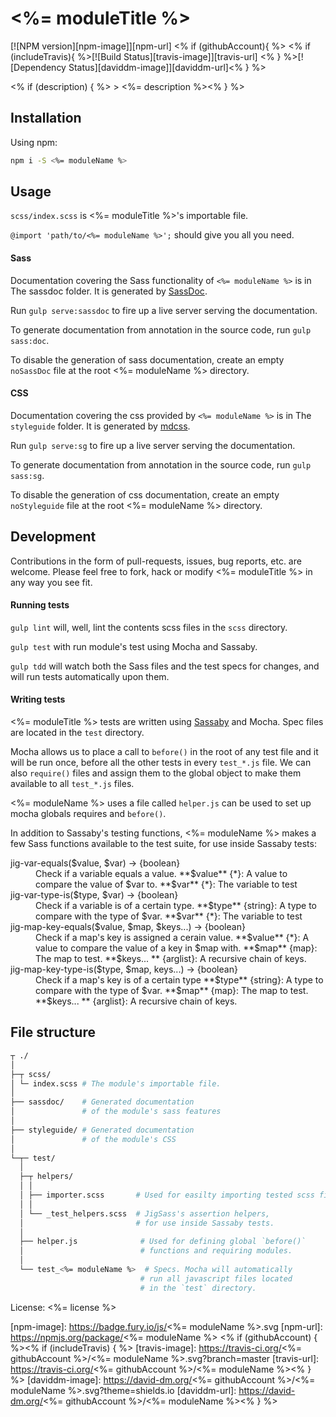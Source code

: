 # <%= moduleTitle %>
[![NPM version][npm-image]][npm-url] <% if (githubAccount){ %> <% if (includeTravis){ %>[![Build Status][travis-image]][travis-url] <% } %>[![Dependency Status][daviddm-image]][daviddm-url]<% } %>   

<% if (description) {  %> > <%= description %><% } %>

## Installation

Using npm:

```sh
npm i -S <%= moduleName %>
```

## Usage
`scss/index.scss` is <%= moduleTitle %>'s importable file.

`@import 'path/to/<%= moduleName %>';` should give you all you need.

#### Sass

Documentation covering the Sass functionality of `<%= moduleName %>` is in
The sassdoc folder. It is generated by [SassDoc](http://sassdoc.com).

Run `gulp serve:sassdoc` to fire up a live server serving the documentation.

To generate documentation from annotation in the source code, run `gulp sass:doc`.

To disable the generation of sass documentation, create an empty `noSassDoc`
file at the root <%= moduleName %> directory.

#### CSS

Documentation covering the css provided by `<%= moduleName %>` is in
The `styleguide` folder. It is generated by 
[mdcss](http://sassdoc.co://github.com/jonathantneal/mdcss).

Run `gulp serve:sg` to fire up a live server serving the documentation.

To generate documentation from annotation in the source code, run `gulp sass:sg`.

To disable the generation of css documentation, create an empty `noStyleguide`
file at the root <%= moduleName %> directory.

## Development

Contributions in the form of pull-requests, issues, bug reports, etc. are welcome.
Please feel free to fork, hack or modify <%= moduleTitle %> in any way you see fit.

#### Running tests
`gulp lint` will, well, lint the contents scss files in the `scss` directory.

`gulp test` with run module's test using Mocha and Sassaby.

`gulp tdd` will watch both the Sass files and the test specs for changes, and will
run tests automatically upon them.

#### Writing tests

<%= moduleTitle %> tests are written using [Sassaby](https://github.com/ryanbahniuk/sassaby)
and Mocha. Spec files are located in the `test` directory.

Mocha allows us to place a call to `before()` in the root of any test file and it 
will be run once, before all the other tests in every `test_*.js` file. 
We can also `require()` files and assign them to the global object to make them 
available to all `test_*.js` files. 

<%= moduleName %> uses a file called `helper.js` can be used to set up mocha 
globals requires and `before()`.

In addition to Sassaby's testing functions, <%= moduleName %> makes a few Sass
functions available to the test suite, for use inside Sassaby tests:

<dl>
  <dt>jig-var-equals($value, $var) -> {boolean}<dt>
  <dd>
		Check if a variable equals a value.
		**$value** {*}: A value to compare the value of $var to.
		**$var** {*}: The variable to test
	</dd>
  <dt>jig-var-type-is($type, $var) -> {boolean}<dt>
  <dd>
		Check if a variable is of a certain type.
		**$type** {string}: A type to compare with the type of $var.
		**$var** {*}: The variable to test
	</dd>
  <dt>jig-map-key-equals($value, $map, $keys...) -> {boolean}<dt>
  <dd>
		Check if a map's key is assigned a cerain value.
		**$value** {*}:  A value to compare the value of a key in $map with.
		**$map** {map}: The map to test.
		**$keys... ** {arglist}: A recursive chain of keys.
	</dd>
  <dt>jig-map-key-type-is($type, $map, keys...) -> {boolean}<dt>
  <dd>
		Check if a map's key is of a certain type
		**$type** {string}: A type to compare with the type of $var.
		**$map** {map}: The map to test.
		**$keys... ** {arglist}: A recursive chain of keys.
	</dd>
</dl>


## File structure
```bash
┬ ./
│
├─┬ scss/ 
│ └─ index.scss # The module's importable file.
│
├── sassdoc/    # Generated documentation 
│               # of the module's sass features
│
├── styleguide/ # Generated documentation 
│               # of the module's CSS
│
└─┬─ test/
  │
  ├─┬ helpers/
  │ │
  │ ├── importer.scss       # Used for easilty importing tested scss files
  │ │
  │ └── _test_helpers.scss  # JigSass's assertion helpers,
  │                         # for use inside Sassaby tests.
  │                         
  ├── helper.js              # Used for defining global `before()`
  │                          # functions and requiring modules.
  │                         
  └── test_<%= moduleName %>  # Specs. Mocha will automatically 
                             # run all javascript files located
                             # in the `test` directory.
```

License: <%= license %>



[npm-image]: https://badge.fury.io/js/<%= moduleName %>.svg
[npm-url]: https://npmjs.org/package/<%= moduleName %>
<% if (githubAccount) { %><% if (includeTravis) { %>
[travis-image]: https://travis-ci.org/<%= githubAccount %>/<%= moduleName %>.svg?branch=master
[travis-url]: https://travis-ci.org/<%= githubAccount %>/<%= moduleName %><% } %>
[daviddm-image]: https://david-dm.org/<%= githubAccount %>/<%= moduleName %>.svg?theme=shields.io
[daviddm-url]: https://david-dm.org/<%= githubAccount %>/<%= moduleName %><% } %>
